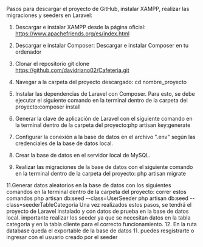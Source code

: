 Pasos para descargar el proyecto de GitHub, instalar XAMPP, realizar las migraciones y seeders en Laravel:

1. Descargar e instalar XAMPP desde la página oficial: https://www.apachefriends.org/es/index.html



3. Descargar e instalar Composer: Descargar e instalar Composer en tu ordenador
4.  Clonar el repositorio  git clone https://github.com/davidriano02/Cafeteria.git
5. Navegar a la carpeta del proyecto descargado: cd nombre_proyecto
5. Instalar las dependencias de Laravel con Composer. Para esto, se debe ejecutar el siguiente comando en    la    terminal dentro de la carpeta del proyecto:composer install
6. Generar la clave de aplicación de Laravel con el siguiente comando en la terminal dentro de la carpeta del proyecto:php artisan key:generate
8. Configurar la conexión a la base de datos en el archivo ".env" según las credenciales de la base de datos local.

9. Crear la base de datos en el servidor local de MySQL.

10. Realizar las migraciones de la base de datos con el siguiente comando en la terminal dentro de la carpeta del proyecto: php artisan migrate

11.Generar datos aleatorios en la base de datos con los siguientes comandos en la terminal dentro de la carpeta del proyecto:
correr estos comandos 
php artisan db:seed --class=UserSeeder
php artisan db:seed --class=seederTableCategoria
Una vez realizados estos pasos, se tendrá el proyecto de Laravel instalado y con datos de prueba en la base de datos local. importante realizar los seeder  ya que se necesitan datos en la tabla categoria y en la tabla cliente para el correcto funcionamiento.
12. En la ruta database queda el exportable de la base de datos 
11. puedes resgistrarte o ingresar con el usuario creado por el seeder 
